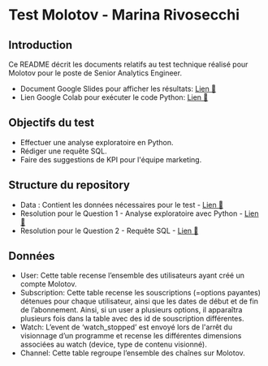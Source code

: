 # Test Molotov - Marina Rivosecchi

## Introduction
Ce README décrit les documents relatifs au test technique réalisé pour Molotov pour le poste de Senior Analytics Engineer.
* Document Google Slides pour afficher les résultats: [Lien 🔗](https://docs.google.com/presentation/d/139Hr6Of78znmkjz6vTSzOfMOfIuzLdnqI37BCE_Zlag/edit?usp=sharing)
* Lien Google Colab pour exécuter le code Python: [Lien 🔗](https://colab.research.google.com/drive/1i22166VXYfs53aE4oJJ2xYmPbWFvc3UE?usp=sharing)

## Objectifs du test

* Effectuer une analyse exploratoire en Python.
* Rédiger une requête SQL.
* Faire des suggestions de KPI pour l'équipe marketing.

## Structure du repository

* Data : Contient les données nécessaires pour le test - [Lien 🔗](https://github.com/marinarivosecchi/Molotov-Test-Marina-Rivosecchi/tree/main/Data)
* Resolution pour le Question 1 - Analyse exploratoire avec Python - [Lien 🔗](https://github.com/marinarivosecchi/Molotov-Test-Marina-Rivosecchi/blob/main/Question%201%20-%20Analyse%20exploratoire%20avec%20Python.ipynb)
* Resolution pour le Question 2 - Requête SQL - [Lien 🔗](https://github.com/marinarivosecchi/Molotov-Test-Marina-Rivosecchi/blob/main/Question%202%20-%20Reque%CC%82te%20SQL.sql)

## Données

- User: Cette table recense l’ensemble des utilisateurs ayant créé un compte Molotov. 
- Subscription: Cette table recense les souscriptions (=options payantes) détenues pour chaque utilisateur, ainsi que les dates de début et de fin de l’abonnement.
Ainsi, si un user a plusieurs options, il apparaîtra plusieurs fois dans la table avec des id de souscription différentes. 
- Watch: L’event de ‘watch_stopped’ est envoyé lors de l'arrêt du visionnage d’un programme et recense les différentes dimensions associées au watch (device, type de contenu visionné).
- Channel: Cette table regroupe l’ensemble des chaînes sur Molotov.
